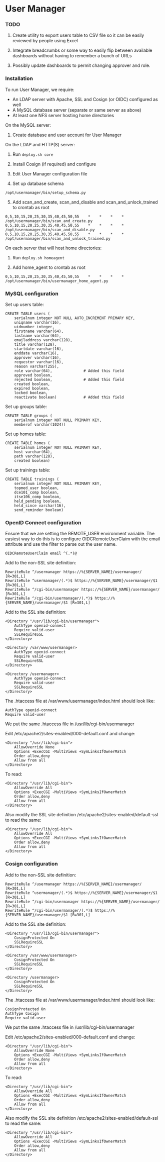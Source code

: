 # User Manager

### TODO

1. Create utility to export users table to CSV file so it can be easily reviewed by people using Excel

2. Integrate breadcrumbs or some way to easily flip between available dashboards without having to remember a bunch of URLs

3. Possibly update dashboards to permit changing approver and role.

### Installation

To run User Manager, we require:

* An LDAP server with Apache, SSL and Cosign (or OIDC) configured as well
* A MySQL database server (separate or same server as above)
* At least one NFS server hosting home directories

On the MySQL server:

1. Create database and user account for User Manager

On the LDAP and HTTP(S) server:

1. Run ```deploy.sh core```

2. Install Cosign (if required) and configure

3. Edit User Manager configuration file

4. Set up database schema

```
/opt/usermanager/bin/setup_schema.py
```

5. Add scan_and_create, scan_and_disable and scan_and_unlock_trained to crontab as root

```
0,5,10,15,20,25,30,35,40,45,50,55    *    *    *    *    /opt/usermanager/bin/scan_and_create.py
0,5,10,15,20,25,30,35,40,45,50,55    *    *    *    *    /opt/usermanager/bin/scan_and_disable.py
0,5,10,15,20,25,30,35,40,45,50,55    *    *    *    *    /opt/usermanager/bin/scan_and_unlock_trained.py
```

On each server that will host home directories:

1. Run ```deploy.sh homeagent```

2. Add home_agent to crontab as root

```
0,5,10,15,20,25,30,35,40,45,50,55    *    *    *    *    /opt/usermanager/bin/usermanager_home_agent.py
```

### MySQL configuration

Set up users table:

```
CREATE TABLE users (
    serialnum integer NOT NULL AUTO_INCREMENT PRIMARY KEY,
    uniqname varchar(16),
    uidnumber integer,
    firstname varchar(64),
    lastname varchar(64),
    emailaddress varchar(128),
    title varchar(128),
    startdate varchar(16),
    enddate varchar(16),
    approver varchar(16),
    requestor varchar(16),
    reason varchar(255),
    role varchar(64),              # Added this field
    approved boolean,
    rejected boolean,              # Added this field
    created boolean,
    expired boolean,
    locked boolean,
    reactivate boolean)            # Added this field
```

Set up groups table:

```
CREATE TABLE groups (
    serialnum integer NOT NULL PRIMARY KEY,
    memberof varchar(1024))
```

Set up homes table:

```
CREATE TABLE homes (
    serialnum integer NOT NULL PRIMARY KEY,
    host varchar(64),
    path varchar(128),
    created boolean)
```

Set up trainings table:

```
CREATE TABLE trainings (
    serialnum integer NOT NULL PRIMARY KEY,
    topmed_user boolean,
    dce101_comp boolean,
    itse106_comp boolean,
    held_pending boolean,
    held_since varchar(16),
    send_reminder boolean)
```

### OpenID Connect configuration

Ensure that we are setting the REMOTE_USER environment variable. The easiest way to do this is to configure OIDCRemoteUserClaim with the email attribute and use the filter to parse out the user name.
```
OIDCRemoteUserClaim email ^(.*)@
```

Add to the non-SSL site definition:

```
RewriteRule ^/usermanager https://%{SERVER_NAME}/usermanager/ [R=301,L]
RewriteRule ^usermanager/(.*)$ https://%{SERVER_NAME}/usermanager/$1 [R=301,L]
RewriteRule ^/cgi-bin/usermanager https://%{SERVER_NAME}/usermanager/ [R=301,L]
RewriteRule ^/cgi-bin/usermanager/(.*)$ https://%{SERVER_NAME}/usermanager/$1 [R=301,L]
```

Add to the SSL site definition:

```
<Directory "/usr/lib/cgi-bin/usermanager">
    AuthType openid-connect
    Require valid-user
    SSLRequireSSL
</Directory>

<Directory /var/www/usermanager>
    AuthType openid-connect
    Require valid-user
    SSLRequireSSL
</Directory>

<Directory /usermanager>
    AuthType openid-connect
    Require valid-user
    SSLRequireSSL
</Directory>
```

The .htaccess file at /var/www/usermanager/index.html should look like:

```
AuthType openid-connect
Require valid-user
```

We put the same .htaccess file in /usr/lib/cgi-bin/usermanager

Edit /etc/apache2/sites-enabled/000-default.conf and change:

```
<Directory "/usr/lib/cgi-bin">
    AllowOverride None
    Options +ExecCGI -MultiViews +SymLinksIfOwnerMatch
    Order allow,deny
    Allow from all
</Directory>
```

To read:

```
<Directory "/usr/lib/cgi-bin">
    AllowOverride All
    Options +ExecCGI -MultiViews +SymLinksIfOwnerMatch
    Order allow,deny
    Allow from all
</Directory>
```

Also modify the SSL site definition /etc/apache2/sites-enabled/default-ssl to read the same:

```
<Directory "/usr/lib/cgi-bin">
    AllowOverride All
    Options +ExecCGI -MultiViews +SymLinksIfOwnerMatch
    Order allow,deny
    Allow from all
</Directory>
```

### Cosign configuration

Add to the non-SSL site definition:

```
RewriteRule ^/usermanager https://%{SERVER_NAME}/usermanager/ [R=301,L]
RewriteRule ^usermanager/(.*)$ https://%{SERVER_NAME}/usermanager/$1 [R=301,L]
RewriteRule ^/cgi-bin/usermanager https://%{SERVER_NAME}/usermanager/ [R=301,L]
RewriteRule ^/cgi-bin/usermanager/(.*)$ https://%{SERVER_NAME}/usermanager/$1 [R=301,L]
```

Add to the SSL site definition:

```
<Directory "/usr/lib/cgi-bin/usermanager">
    CosignProtected On
    SSLRequireSSL
</Directory>

<Directory /var/www/usermanager>
    CosignProtected On
    SSLRequireSSL
</Directory>

<Directory /usermanager>
    CosignProtected On
    SSLRequireSSL
</Directory>
```

The .htaccess file at /var/www/usermanager/index.html should look like:

```
CosignProtected On
AuthType Cosign
Require valid-user
```

We put the same .htaccess file in /usr/lib/cgi-bin/usermanager

Edit /etc/apache2/sites-enabled/000-default.conf and change:

```
<Directory "/usr/lib/cgi-bin">
    AllowOverride None
    Options +ExecCGI -MultiViews +SymLinksIfOwnerMatch
    Order allow,deny
    Allow from all
</Directory>
```

To read:

```
<Directory "/usr/lib/cgi-bin">
    AllowOverride All
    Options +ExecCGI -MultiViews +SymLinksIfOwnerMatch
    Order allow,deny
    Allow from all
</Directory>
```

Also modify the SSL site definition /etc/apache2/sites-enabled/default-ssl to read the same:

```
<Directory "/usr/lib/cgi-bin">
    AllowOverride All
    Options +ExecCGI -MultiViews +SymLinksIfOwnerMatch
    Order allow,deny
    Allow from all
</Directory>
```

